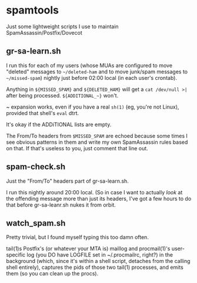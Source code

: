 # spamtools
Just some lightweight scripts I use to maintain SpamAssassin/Postfix/Dovecot

## gr-sa-learn.sh
I run this for each of my users (whose MUAs are configured to move
"deleted" messages to `~/deleted-ham` and to move junk/spam messages
to `~/missed-spam`) nightly just before 02:00 local (in each user's
crontab).

Anything in `${MISSED_SPAM}` and `${DELETED_HAM}` will get a
`cat /dev/null >|` after being processed. `${ADDITIONAL_~}` won't.

~ expansion works, even if you have a real `sh(1)` (eg, you're not
Linux), provided that shell's `eval` dtrt.

It's okay if the ADDiTIONAL lists are empty.

The From/To headers from `$MISSED_SPAM` are echoed because some
times I see obvious patterns in them and write my own SpamAssassin
rules based on that. If that's useless to you, just comment that
line out.

## spam-check.sh
Just the "From/To" headers part of gr-sa-learn.sh.

I run this nightly around 20:00 local. (So in case I want to
actually *look* at the offending message more than just its headers,
I've got a few hours to do that before gr-sa-leanr.sh nukes it from
orbit.

## watch_spam.sh
Pretty trivial, but I found myself typing this too damn often.

tail(1)s Postfix's (or whatever your MTA is) maillog and
procmail(1)'s user-specific log (you DO have LOGFILE set in
~/.procmailrc, right?) in the background (which, since it's within a
shell script, detaches from the calling shell entirely), captures
the pids of those two tail(1) processes, and emits them (so you can
clean up the procs).
